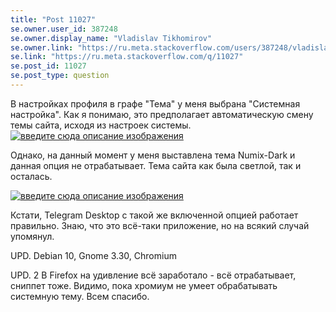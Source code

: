 ```yaml
---
title: "Post 11027"
se.owner.user_id: 387248
se.owner.display_name: "Vladislav Tikhomirov"
se.owner.link: "https://ru.meta.stackoverflow.com/users/387248/vladislav-tikhomirov"
se.link: "https://ru.meta.stackoverflow.com/q/11027"
se.post_id: 11027
se.post_type: question
---
```

<p>В настройках профиля в графе &quot;Тема&quot; у меня выбрана &quot;Системная настройка&quot;. Как я понимаю, это предполагает автоматическую смену темы сайта, исходя из настроек системы.
<a href="https://i.stack.imgur.com/vPn7W.png" rel="nofollow noreferrer"><img src="https://i.stack.imgur.com/vPn7W.png" alt="введите сюда описание изображения" /></a></p>
<p>Однако, на данный момент у меня выставлена тема Numix-Dark и данная опция не отрабатывает. Тема сайта как была светлой, так и осталась.</p>
<p><a href="https://i.stack.imgur.com/4w5Cs.png" rel="nofollow noreferrer"><img src="https://i.stack.imgur.com/4w5Cs.png" alt="введите сюда описание изображения" /></a></p>
<p>Кстати, Telegram Desktop с такой же включенной опцией работает правильно. Знаю, что это всё-таки приложение, но на всякий случай упомянул.</p>
<p>UPD. Debian 10, Gnome 3.30, Chromium</p>
<p>UPD. 2 В Firefox на удивление всё заработало - всё отрабатывает, сниппет тоже. Видимо, пока хромиум не умеет обрабатывать системную тему. Всем спасибо.</p>
